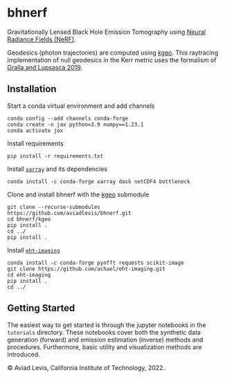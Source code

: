 # bhnerf
Gravitationally Lensed Black Hole Emission Tomography using [Neural Radiance Fields (NeRF)](https://www.matthewtancik.com/nerf).

Geodesics (photon trajectories) are computed using [kgeo](https://github.com/achael/kgeo). This raytracing implementation of null geodesics in the Kerr metric uses the formalism of [Gralla and Lupsasca 2019](https://arxiv.org/abs/1910.12881). 


Installation
---


Start a conda virtual environment and add channels
```
conda config --add channels conda-forge
conda create -n jax python=3.9 numpy==1.23.1
conda activate jax
```
Install requirements 
```
pip install -r requirements.txt
```
Install [`xarray`](http://xarray.pydata.org/) and its dependencies
```
conda install -c conda-forge xarray dask netCDF4 bottleneck
```

Clone and install bhnerf with the [kgeo](https://github.com/achael/kgeo) submodule
```
git clone --recurse-submodules https://github.com/aviadlevis/bhnerf.git
cd bhnerf/kgeo
pip install .
cd ../ 
pip install .
```

Install [`eht-imaging`](https://achael.github.io/eht-imaging/)
```
conda install -c conda-forge pynfft requests scikit-image
git clone https://github.com/achael/eht-imaging.git
cd eht-imaging
pip install .
cd ../
```

Getting Started
----
The easiest way to get started is through the jupyter notebooks in the `tutorials` directory.
These notebooks cover both the synthetic data generation (forward) and emission estimation (inverse) methods and procedures. Furthermore, 
basic utility and visualization methods are introduced.


&copy; Aviad Levis, California Institute of Technology, 2022.
